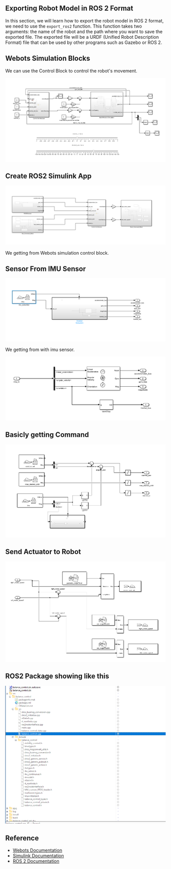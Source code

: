  ## Exporting Robot Model in ROS 2 Format

In this section, we will learn how to export the robot model in ROS 2 format, we need to use the `export_ros2` function. This function takes two arguments: the name of the robot and the path where you want to save the exported file. The exported file will be a URDF (Unified Robot Description Format) file that can be used by other programs such as Gazebo or ROS 2.

## Webots Simulation Blocks

We can use the Control Block to control the robot's movement.

![image1](../assets/images/advanced/ros2_export/1.png)

## Create ROS2 Simulink App

![image2](../assets/images/advanced/ros2_export/2.png)

We getting from Webots simulation control block.

## Sensor From IMU Sensor

![image3](../assets/images/advanced/ros2_export/3.png)

We getting from with imu sensor.

![image4](../assets/images/advanced/ros2_export/4.png)

## Basicly getting Command 

![image5](../assets/images/advanced/ros2_export/5.png)

## Send Actuator to Robot

![image6](../assets/images/advanced/ros2_export/6.png)


## ROS2 Package showing like this
![image7](../assets/images/advanced/ros2_export/7.png)


## Reference

- [Webots Documentation](https://www.webots.org/documentation)
- [Simulink Documentation](https://www.mathworks.com/products/simulink.html)
- [ROS 2 Documentation](https://docs.ros.org/en/humble/index.html)



